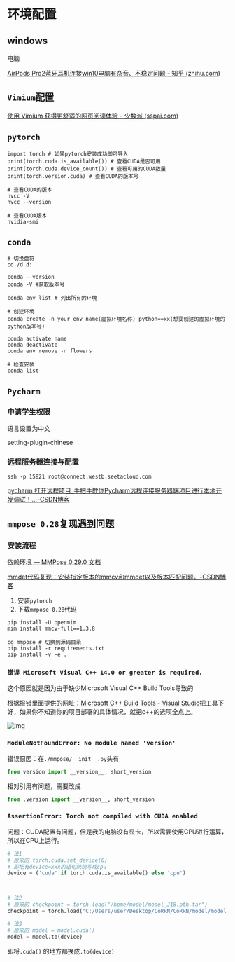 # 环境配置

## windows

电脑

[AirPods Pro2蓝牙耳机连接win10电脑有杂音、不稳定问题 - 知乎 (zhihu.com)](https://zhuanlan.zhihu.com/p/641213713)

## `Vimium`配置

[使用 Vimium 获得更舒适的网页阅读体验 - 少数派 (sspai.com)](https://sspai.com/post/57091#!)

## `pytorch`

```shell
import torch # 如果pytorch安装成功即可导入
print(torch.cuda.is_available()) # 查看CUDA是否可用
print(torch.cuda.device_count()) # 查看可用的CUDA数量
print(torch.version.cuda) # 查看CUDA的版本号

# 查看CUDA的版本
nvcc -V
nvcc --version

# 查看CUDA版本
nvidia-smi
```



## `conda`

```shell
# 切换盘符
cd /d d:

conda --version
conda -V #获取版本号

conda env list # 列出所有的环境

# 创建环境
conda create -n your_env_name(虚拟环境名称) python==xx(想要创建的虚拟环境的python版本号)

conda activate name
conda deactivate
conda env remove -n flowers

# 检查安装
conda list

```

## `Pycharm`

### 申请学生权限



语言设置为中文

setting-plugin-chinese





### 远程服务器连接与配置

```shell
ssh -p 15821 root@connect.westb.seetacloud.com
```

[pycharm 打开远程项目_手把手教你Pycharm远程连接服务器端项目进行本地开发调试！...-CSDN博客](https://blog.csdn.net/weixin_34345947/article/details/114909727)





## `mmpose 0.28`复现遇到问题

### 安装流程

[依赖环境 — MMPose 0.29.0 文档](https://mmpose.readthedocs.io/zh-cn/0.x/install.html#id2)

[mmdet代码复现：安装指定版本的mmcv和mmdet以及版本匹配问题。-CSDN博客](https://blog.csdn.net/shysea2019/article/details/129818430)

1. 安装`pytorch`
2. 下载`mmpose 0.28`代码

```shell
pip install -U openmim
mim install mmcv-full==1.3.8

cd mmpose # 切换到源码目录
pip install -r requirements.txt
pip install -v -e .
```

### `错误 Microsoft Visual C++ 14.0 or greater is required.`

这个原因就是因为由于缺少Microsoft Visual C++ Build Tools导致的

根据报错里面提供的网址：[Microsoft C++ Build Tools - Visual Studio](https://visualstudio.microsoft.com/visual-cpp-build-tools/)把工具下好，如果你不知道你的项目部署的具体情况，就把c++的选项全点上。

![img](https://philfan-pic.oss-cn-beijing.aliyuncs.com/img/e4f5ed6621e244de97c7a152277297b5.png)

### `ModuleNotFoundError: No module named 'version'`

错误原因：在`./mmpose/__init__.py`头有

```python
from version import __version__, short_version
```

相对引用有问题，需要改成

```python
from .version import __version__, short_version
```



### `AssertionError: Torch not compiled with CUDA enabled`

问题：CUDA配置有问题，但是我的电脑没有显卡，所以需要使用CPU进行运算，所以在CPU上运行。

```python
# 法1
# 原来的 torch.cuda.set_device(0)
# 即把有device=xxx的语句统统写成cpu
device = ('cuda' if torch.cuda.is_available() else 'cpu')



# 法2
# 原来的 checkpoint = torch.load("/home/model/model_J18.pth.tar")
checkpoint = torch.load("C:/Users/user/Desktop/CoRRN/CoRRN/model/model_J18.pth.tar",map_location = 'cpu') 

# 法3
# 原来的 model = model.cuda() 
model = model.to(device)
```

即将`.cuda()` 的地方都换成`.to(device)`

